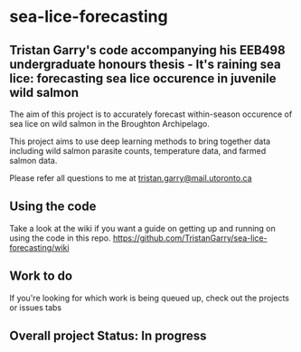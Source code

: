 # sea-lice-forecasting

## Tristan Garry's code accompanying his EEB498 undergraduate honours thesis - It's raining sea lice: forecasting sea lice occurence in juvenile wild salmon

The aim of this project is to accurately forecast within-season occurence of sea lice on wild salmon in the Broughton Archipelago. 

This project aims to use deep learning methods to bring together data including wild salmon parasite counts, temperature data, and farmed salmon data.

Please refer all questions to me at tristan.garry@mail.utoronto.ca

## Using the code

Take a look at the wiki if you want a guide on getting up and running on using the code in this repo. 
https://github.com/TristanGarry/sea-lice-forecasting/wiki

## Work to do

If you're looking for which work is being queued up, check out the projects or issues tabs

## Overall project Status: In progress

